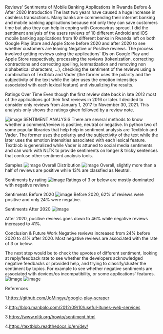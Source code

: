 Reviews' Sentiments of Mobile Banking Applications in Rwanda Before & After 2020
Introduction
The last two years have caused a huge increase in cashless transactions. Many banks are commending their internet banking and mobile banking applications because not only they can save customers time but also they can help in coping with Coronavirus spread. I did the sentiment analysis of the users reviews of 10 different Android and iOS mobile banking applications from 10 different banks in Rwanda left on both Google Play Store and Apple Store before 2020 and after 2020 to see whether customers are leaving Negative or Positive reviews. The process involved getting reviews using the applications' IDs on Google Play and Apple Store respectively, processing the reviews (tokenization, correcting contractions and correcting spelling, lemmatization and removing non alphabetical characters, ...), checking the sentiment of the reviews using a combination of Textblob and Vader (the former uses the polarity and the subjectivity of the text while the later uses the emotion intensities associated with each lexical feature) and visualizing the results.

Ratings Over Time
Even though the first review date back in late 2012 most of the applications got their first reviews in 2016 or later. I decided to consider only reviews from January 1, 2017 to November 30, 2021. This analysis only shows the ratings given followed by a review note.

![image](https://github.com/turatsinzejunior83/RSA/assets/45234656/74cbce24-5708-4660-a14d-d364c6d81aed)
SENTIMENT ANALYSIS
There are several methods to know whether a comment/review is positive, neutral or negative. In python two of some popular libraries that help help in sentiment analysis are Textblob and Vader. The former uses the polarity and the subjectivity of the text while the later uses the emotion intensities associated with each lexical feature. Textblob is generalized while Vader is attuned to social media sentiments and can work with NLTK to provide sentiments on longer & tricky sentences that confuse other sentiment analysis tools.

Samples
![image](https://github.com/turatsinzejunior83/RSA/assets/45234656/015be632-2198-4ba7-b7b2-327d2e702a26)
Overall Distribution
![image](https://github.com/turatsinzejunior83/RSA/assets/45234656/27c75187-8742-46e9-8d49-b3e128fa1a4b)
Overall, slightly more than a half of reviews are positive while 13% are classfied as Neutral.

Sentiments by rating
![image](https://github.com/turatsinzejunior83/RSA/assets/45234656/cce3e21a-8e5a-43b7-98ca-d25e610a38ab)
Ratings of 3 or below are mostly dominated with negative reviews

Sentiments Before 2020
![image](https://github.com/turatsinzejunior83/RSA/assets/45234656/97bba877-bff4-4d14-ad19-1e108bdf8c61)
Before 2020, 62% of reviews were positive and only 24% were negative.

Sentiments After 2020
![image](https://github.com/turatsinzejunior83/RSA/assets/45234656/2141ad2b-18b9-435c-afb3-b5ef943fdafc)

After 2020, positive reviews goes down to 46% while negative reviews increased to 41%.

Conclusion & Future Work
Negative reviews increased from 24% before 2020 to 41% after 2020. Most negative reviews are associated with the rate of 3 or below.

The next step would be to check the upvotes of different sentiment, looking at reply/feedback rate to see whether the developers acknowledged negative feedbacks or provided help, and trying to classify/cluster the sentiment by topics. For example to see whether negative sentiments are associated with devices/os incompatibility, or some applications' features.
![image](https://github.com/turatsinzejunior83/RSA/assets/45234656/e1ae70ee-e4d6-4483-b3af-3099154bbc15)
![image](https://github.com/turatsinzejunior83/RSA/assets/45234656/7fafca5e-827c-421b-84de-3a88ec6f902d)

References


1.https://github.com/JoMingyu/google-play-scraper

2.http://blog.manbolo.com/2012/09/10/useful-itunes-web-services

3.https://www.nltk.org/howto/sentiment.html

4.https://textblob.readthedocs.io/en/dev/
